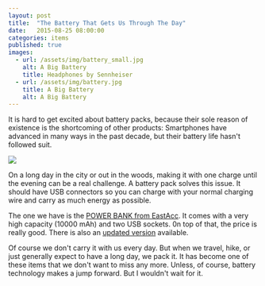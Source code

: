 ```yaml
---
layout: post
title:  "The Battery That Gets Us Through The Day"
date:   2015-08-25 08:00:00
categories: items
published: true
images:
  - url: /assets/img/battery_small.jpg
    alt: A Big Battery
    title: Headphones by Sennheiser
  - url: /assets/img/battery.jpg
    title: A Big Battery
    alt: A Big Battery
---
```


It is hard to get excited about battery packs, because their sole reason of existence is the shortcoming of other products: Smartphones have advanced in many ways in the past decade, but their battery life hasn't followed suit.

<div class="post-image-wrapper">
  <img class="post-image image-responsive" src="{{ site.baseurl }}{{ page.images[1].url }}">
</div>

On a long day in the city or out in the woods, making it with one charge until the evening can be a real challenge. A battery pack solves this issue. It should have USB connectors so you can charge with your normal charging wire and carry as much energy as possible.

The one we have is the [POWER BANK from EastAcc](http://www.amazon.com/gp/product/B00H9BEC8E/ref=as_li_qf_sp_asin_il_tl?ie=UTF8&camp=1789&creative=9325&creativeASIN=B00H9BEC8E&linkCode=as2&tag=thingswelik06-20&linkId=QKHO7ALGI34H46K3). It comes with a very high capacity (10000 mAh) and two USB sockets.
0n top of that, the price is really good. There is also an [updated version](http://www.amazon.com/gp/product/B00XTXY0JW/ref=as_li_qf_sp_asin_il_tl?ie=UTF8&camp=1789&creative=9325&creativeASIN=B00XTXY0JW&linkCode=as2&tag=thingswelik06-20&linkId=ND4JRAPAKJWCC6AZ) available.

Of course we don't carry it with us every day. But when we travel, hike, or just generally expect to have a long day, we pack it. It has become one of these items that we don't want to miss any more. Unless, of course, battery technology makes a jump forward. But I wouldn't wait for it.
